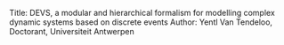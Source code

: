 Title: DEVS, a modular and hierarchical formalism for modelling complex dynamic systems based on discrete events
Author: Yentl Van Tendeloo, Doctorant, Universiteit Antwerpen
